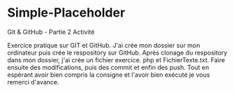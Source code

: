 # Simple-Placeholder
Git &amp; GitHub - Partie 2 Activité

Exercice pratique sur GIT et GitHub.
J'ai crée mon dossier sur mon ordinateur puis crée le respository sur GitHub. Après clonage du respository dans mon dossier, j'ai crée un fichier exercice. php et FichierTexte.txt.
Faire ensuite des modifications, puis des commit et enfin des push.
Tout en espèrant avoir bien compris la consigne et l'avoir bien exécuté je vous remerci d'avance.
